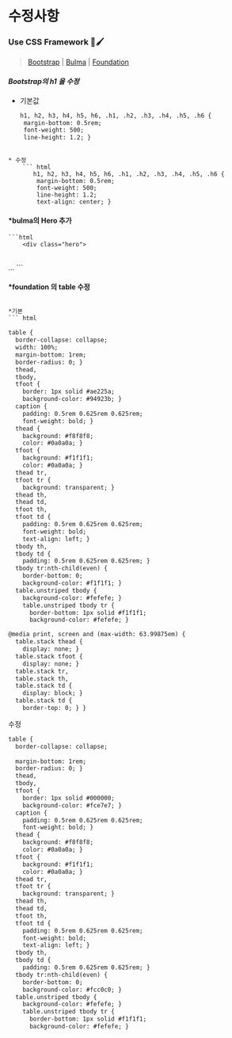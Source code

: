 # 수정사항

### Use CSS Framework 🎨🖌
>[Bootstrap](https://getbootstrap.kr/) | [Bulma](https://bulma.io/) | [Foundation](https://get.foundation/)
 
 
 
  #### *Bootstrap의 h1 을 수정* 
  * 기본값 
     ```html
    h1, h2, h3, h4, h5, h6, .h1, .h2, .h3, .h4, .h5, .h6 {
      margin-bottom: 0.5rem;
      font-weight: 500;
      line-height: 1.2; } 
  ```
  
  * 수정 
      ``` html  
         h1, h2, h3, h4, h5, h6, .h1, .h2, .h3, .h4, .h5, .h6 {
          margin-bottom: 0.5rem;
          font-weight: 500;
          line-height: 1.2;
          text-align: center; }
```

 #### *bulma의 Hero 추가 
    ```html
        <div class="hero">
\
              ...
    ```

#### *foundation 의 table 수정 
```html

*기본 
``` html

table {
  border-collapse: collapse;
  width: 100%;
  margin-bottom: 1rem;
  border-radius: 0; }
  thead,
  tbody,
  tfoot {
    border: 1px solid #ae225a;
    background-color: #94923b; }
  caption {
    padding: 0.5rem 0.625rem 0.625rem;
    font-weight: bold; }
  thead {
    background: #f8f8f8;
    color: #0a0a0a; }
  tfoot {
    background: #f1f1f1;
    color: #0a0a0a; }
  thead tr,
  tfoot tr {
    background: transparent; }
  thead th,
  thead td,
  tfoot th,
  tfoot td {
    padding: 0.5rem 0.625rem 0.625rem;
    font-weight: bold;
    text-align: left; }
  tbody th,
  tbody td {
    padding: 0.5rem 0.625rem 0.625rem; }
  tbody tr:nth-child(even) {
    border-bottom: 0;
    background-color: #f1f1f1; }
  table.unstriped tbody {
    background-color: #fefefe; }
    table.unstriped tbody tr {
      border-bottom: 1px solid #f1f1f1;
      background-color: #fefefe; }

@media print, screen and (max-width: 63.99875em) {
  table.stack thead {
    display: none; }
  table.stack tfoot {
    display: none; }
  table.stack tr,
  table.stack th,
  table.stack td {
    display: block; }
  table.stack td {
    border-top: 0; } }
```
수정
```html
table {
  border-collapse: collapse;
  
  margin-bottom: 1rem;
  border-radius: 0; }
  thead,
  tbody,
  tfoot {
    border: 1px solid #000000;
    background-color: #fce7e7; }
  caption {
    padding: 0.5rem 0.625rem 0.625rem;
    font-weight: bold; }
  thead {
    background: #f8f8f8;
    color: #0a0a0a; }
  tfoot {
    background: #f1f1f1;
    color: #0a0a0a; }
  thead tr,
  tfoot tr {
    background: transparent; }
  thead th,
  thead td,
  tfoot th,
  tfoot td {
    padding: 0.5rem 0.625rem 0.625rem;
    font-weight: bold;
    text-align: left; }
  tbody th,
  tbody td {
    padding: 0.5rem 0.625rem 0.625rem; }
  tbody tr:nth-child(even) {
    border-bottom: 0;
    background-color: #fcc0c0; }
  table.unstriped tbody {
    background-color: #fefefe; }
    table.unstriped tbody tr {
      border-bottom: 1px solid #f1f1f1;
      background-color: #fefefe; }


```
